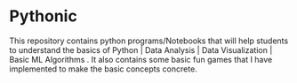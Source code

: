 # Pythonic
This repository contains python programs/Notebooks that will help students to understand the basics of Python | Data Analysis | Data Visualization | Basic ML Algorithms . 
It also contains some basic fun games that I have implemented to make the basic concepts concrete.
